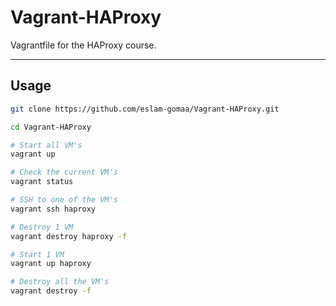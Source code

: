 # Vagrant-HAProxy
Vagrantfile for the HAProxy course.


---


## Usage

```bash
git clone https://github.com/eslam-gomaa/Vagrant-HAProxy.git
```
```bash
cd Vagrant-HAProxy

# Start all VM's
vagrant up

# Check the current VM's
vagrant status

# SSH to one of the VM's
vagrant ssh haproxy

# Destroy 1 VM
vagrant destroy haproxy -f

# Start 1 VM
vagrant up haproxy

# Destroy all the VM's
vagrant destroy -f
```

